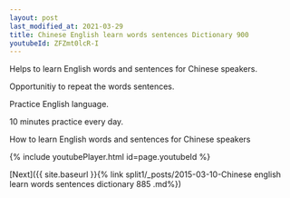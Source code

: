```yaml
---
layout: post
last_modified_at: 2021-03-29
title: Chinese English learn words sentences Dictionary 900 
youtubeId: ZFZmt0lcR-I
---
```

 
 
Helps to learn English words and sentences for Chinese speakers.

Opportunitiy to repeat the words sentences. 

Practice English language. 
 
10 minutes practice every day. 
 
How to learn English words and sentences for Chinese speakers 
 
{% include youtubePlayer.html id=page.youtubeId %}
 
 
[Next]({{ site.baseurl }}{% link  split1/_posts/2015-03-10-Chinese english learn words sentences dictionary 885 .md%})
 
